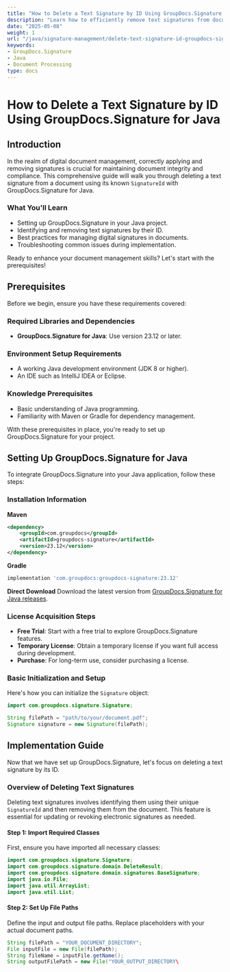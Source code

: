 ```yaml
---
title: "How to Delete a Text Signature by ID Using GroupDocs.Signature for Java&#58; A Comprehensive Guide"
description: "Learn how to efficiently remove text signatures from documents using GroupDocs.Signature for Java, ensuring document integrity and compliance."
date: "2025-05-08"
weight: 1
url: "/java/signature-management/delete-text-signature-id-groupdocs-signature-java/"
keywords:
- GroupDocs.Signature
- Java
- Document Processing
type: docs
---
```

# How to Delete a Text Signature by ID Using GroupDocs.Signature for Java

## Introduction

In the realm of digital document management, correctly applying and removing signatures is crucial for maintaining document integrity and compliance. This comprehensive guide will walk you through deleting a text signature from a document using its known `SignatureId` with GroupDocs.Signature for Java.

### What You'll Learn
- Setting up GroupDocs.Signature in your Java project.
- Identifying and removing text signatures by their ID.
- Best practices for managing digital signatures in documents.
- Troubleshooting common issues during implementation.

Ready to enhance your document management skills? Let's start with the prerequisites!

## Prerequisites

Before we begin, ensure you have these requirements covered:

### Required Libraries and Dependencies
- **GroupDocs.Signature for Java**: Use version 23.12 or later.
  

### Environment Setup Requirements
- A working Java development environment (JDK 8 or higher).
- An IDE such as IntelliJ IDEA or Eclipse.

### Knowledge Prerequisites
- Basic understanding of Java programming.
- Familiarity with Maven or Gradle for dependency management.

With these prerequisites in place, you're ready to set up GroupDocs.Signature for your project.

## Setting Up GroupDocs.Signature for Java

To integrate GroupDocs.Signature into your Java application, follow these steps:

### Installation Information

**Maven**
```xml
<dependency>
    <groupId>com.groupdocs</groupId>
    <artifactId>groupdocs-signature</artifactId>
    <version>23.12</version>
</dependency>
```

**Gradle**
```gradle
implementation 'com.groupdocs:groupdocs-signature:23.12'
```

**Direct Download**
Download the latest version from [GroupDocs.Signature for Java releases](https://releases.groupdocs.com/signature/java/).

### License Acquisition Steps
- **Free Trial**: Start with a free trial to explore GroupDocs.Signature features.
- **Temporary License**: Obtain a temporary license if you want full access during development.
- **Purchase**: For long-term use, consider purchasing a license.

### Basic Initialization and Setup

Here's how you can initialize the `Signature` object:
```java
import com.groupdocs.signature.Signature;

String filePath = "path/to/your/document.pdf";
Signature signature = new Signature(filePath);
```

## Implementation Guide

Now that we have set up GroupDocs.Signature, let's focus on deleting a text signature by its ID.

### Overview of Deleting Text Signatures
Deleting text signatures involves identifying them using their unique `SignatureId` and then removing them from the document. This feature is essential for updating or revoking electronic signatures as needed.

#### Step 1: Import Required Classes
First, ensure you have imported all necessary classes:
```java
import com.groupdocs.signature.Signature;
import com.groupdocs.signature.domain.DeleteResult;
import com.groupdocs.signature.domain.signatures.BaseSignature;
import java.io.File;
import java.util.ArrayList;
import java.util.List;
```

#### Step 2: Set Up File Paths
Define the input and output file paths. Replace placeholders with your actual document paths.
```java
String filePath = "YOUR_DOCUMENT_DIRECTORY";
File inputFile = new File(filePath);
String fileName = inputFile.getName();
String outputFilePath = new File("YOUR_OUTPUT_DIRECTORY\
